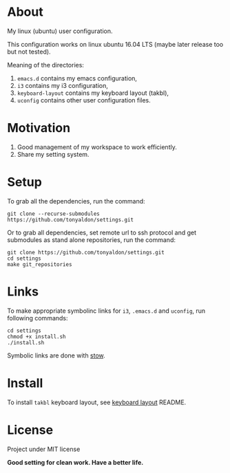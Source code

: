 # About
My linux (ubuntu) user configuration.

This configuration works on linux ubuntu 16.04 LTS (maybe later
release too but not tested).

Meaning of the directories:
1. `emacs.d` contains my emacs configuration,
2. `i3` contains my i3 configuration,
3. `keyboard-layout` contains my keyboard layout (takbl),
4. `uconfig` contains other user configuration files.

# Motivation 
1. Good management of my workspace to work efficiently.
2. Share my setting system.

# Setup

To grab all the dependencies, run the command:

	git clone --recurse-submodules https://github.com/tonyaldon/settings.git

Or to grab all dependencies, set remote url to ssh protocol and get submodules as 
stand alone repositories, run the command:

	git clone https://github.com/tonyaldon/settings.git
	cd settings
	make git_repositories

# Links

To make appropriate symbolinc links for `i3`, `.emacs.d` and
`uconfig`, run following commands:

	cd settings
	chmod +x install.sh
	./install.sh

Symbolic links are done with [stow](https://www.gnu.org/software/stow/).

# Install 
To install `takbl` keyboard layout, see 
[keyboard layout](https://github.com/tonyaldon/keyboard-layout/tree/c3b2c099c2f3123e14c8488d0b7c02ebb0f52990) README.

# License
Project under MIT license

**Good setting for clean work. Have a better life.**
